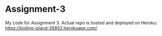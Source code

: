 # Assignment-3
My code for Assignment 3. Actual repo is hosted and deployed on Heroku: https://boiling-island-26852.herokuapp.com/
